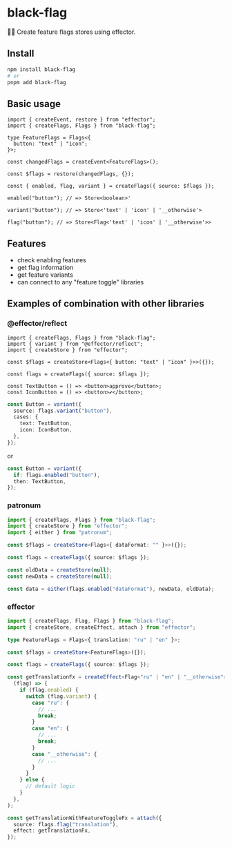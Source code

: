 # black-flag

🏴‍☠️ Create feature flags stores using effector.

## Install

```sh
npm install black-flag
# or
pnpm add black-flag
```

## Basic usage

```tsx
import { createEvent, restore } from "effector";
import { createFlags, Flags } from "black-flag";

type FeatureFlags = Flags<{
  button: "text" | "icon";
}>;

const changedFlags = createEvent<FeatureFlags>();

const $flags = restore(changedFlags, {});

const { enabled, flag, variant } = createFlags({ source: $flags });

enabled("button"); // => Store<boolean>'

variant("button"); // => Store<'text' | 'icon' | '__otherwise'>

flag("button"); // => Store<Flag<'text' | 'icon' | '__otherwise'>>
```

## Features

- check enabling features
- get flag information
- get feature variants
- can connect to any "feature toggle" libraries

## Examples of combination with other libraries

### @effector/reflect

```tsx
import { createFlags, Flags } from "black-flag";
import { variant } from "@effector/reflect";
import { createStore } from "effector";

const $flags = createStore<Flags<{ button: "text" | "icon" }>>({});

const flags = createFlags({ source: $flags });

const TextButton = () => <button>approve</button>;
const IconButton = () => <button>✔️</button>;
```

```ts
const Button = variant({
  source: flags.variant("button"),
  cases: {
    text: TextButton,
    icon: IconButton,
  },
});
```

or

```ts
const Button = variant({
  if: flags.enabled("button"),
  then: TextButton,
});
```

### patronum

```ts
import { createFlags, Flags } from "black-flag";
import { createStore } from "effector";
import { either } from "patronum";

const $flags = createStore<Flags<{ dataFormat: "" }>>({});

const flags = createFlags({ source: $flags });

const oldData = createStore(null);
const newData = createStore(null);

const data = either(flags.enabled("dataFormat"), newData, oldData);
```

### effector

```ts
import { createFlags, Flag, Flags } from "black-flag";
import { createStore, createEffect, attach } from "effector";

type FeatureFlags = Flags<{ translation: "ru" | "en" }>;

const $flags = createStore<FeatureFlags>({});

const flags = createFlags({ source: $flags });

const getTranslationFx = createEffect<Flag<"ru" | "en" | "__otherwise">, void>(
  (flag) => {
    if (flag.enabled) {
      switch (flag.variant) {
        case "ru": {
          // ...
          break;
        }
        case "en": {
          // ...
          break;
        }
        case "__otherwise": {
          // ...
        }
      }
    } else {
      // default logic
    }
  },
);

const getTranslationWithFeatureToggleFx = attach({
  source: flags.flag("translation"),
  effect: getTranslationFx,
});
```
